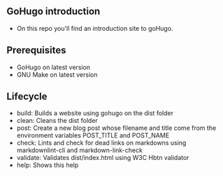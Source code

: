 ## GoHugo introduction
* On this repo you'll find an introduction site to goHugo.

## Prerequisites
* GoHugo on latest version
* GNU Make on latest version

## Lifecycle
* build: Builds a website using gohugo on the dist folder
* clean: Cleans the dist folder
* post: Create a new blog post whose filename and title come from the environment variables POST_TITLE and POST_NAME
* check:   Lints and check for dead links on markdowns using markdownlint-cli and markdown-link-check
* validate:  Validates dist/index.html using W3C Hbtn validator
* help: Shows this help
